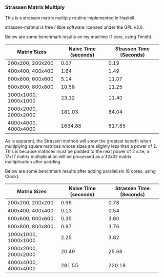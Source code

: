 ### Strassen Matrix Multiply

This is a strassen matrix multiply routine implemented in Haskell.

strassen-matmul is free / libre software licensed under the GPL v3.0.

Below are some benchmark results on my machine (1 core, using TimeIt):

| Matrix Sizes | Naive Time (seconds) | Strassen Time (Seconds) |
| --- | --- | --- |
| 200x200, 200x200 | 0.07 | 0.19 |
| 400x400, 400x400 | 1.64 | 1.49 |
| 600x600, 600x600 | 5.14 | 11.07 |
| 800x800, 800x800 | 10.58 | 11.25 |
| 1000x1000, 1000x1000 | 23.12 | 11.40 |
| 2000x2000, 2000x2000 | 181.03 | 84.04 |
| 4000x4000, 4000x4000 | 1634.88 | 617.85 |

As is apparent, the Strassen method will show the greatest benefit when multiplying square matrices whose sizes are slightly less than a power of 2. This is because matrices must be padded to the next power of 2 size; a 17x17 matrix multiplication will be processed as a 32x32 matrix multiplication after padding.

Below are some benchmark results after adding parallelism (8 cores, using Clock):

| Matrix Sizes | Naive Time (seconds) | Strassen Time (Seconds) |
| --- | --- | --- |
| 200x200, 200x200 | 0.98 | 0.78 |
| 400x400, 400x400 | 0.13 | 0.54 |
| 600x600, 600x600 | 0.35 | 3.60 |
| 800x800, 800x800 | 0.97 | 3.76 |
| 1000x1000, 1000x1000 | 2.25 | 3.82 |
| 2000x2000, 2000x2000 | 20.49 | 25.68 |
| 4000x4000, 4000x4000 | 281.55 | 220.18 |

